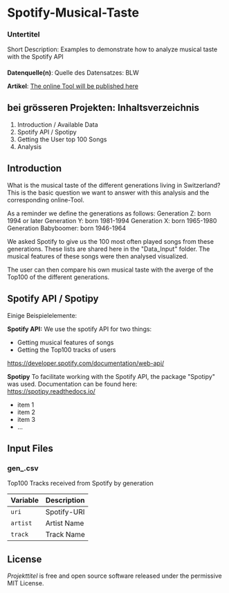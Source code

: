 # Spotify-Musical-Taste

### Untertitel

<!---
optional folgendermassen Bild einfügen:
![Trump Hate](dt.png)
Source: [Gage Skidmore](https://www.flickr.com/photos/gageskidmore/32758233090)>)
--->

Short Description: Examples to demonstrate how to analyze musical taste with the Spotify API



#### 
**Datenquelle(n)**: Quelle des Datensatzes: BLW

**Artikel**: [The online Tool will be published here](https://www.tagesanzeiger.ch/)

## bei grösseren Projekten: Inhaltsverzeichnis

1. Introduction / Available Data
2. Spotify API / Spotipy
3. Getting the User top 100 Songs
4. Analysis


## Introduction
What is the musical taste of the different generations living in Switzerland? This is the basic question we want to answer with this analysis and the corresponding online-Tool.

As a reminder we define the generations as follows:
Generation Z: born 1994 or later
Generation Y: born 1981-1994
Generation X: born 1965-1980
Generation Babyboomer: born 1946-1964

We asked Spotify to give us the 100 most often played songs from these generations. These lists are shared here in the "Data_Input" folder. The musical features of these songs were then analysed visualized.

The user can then compare his own musical taste with the averge of the Top100 of the different generations.


## Spotify API / Spotipy

Einige Beispielelemente:

**Spotify API:**
We use the spotify API for two things:
- Getting musical features of songs
- Getting the Top100 tracks of users

https://developer.spotify.com/documentation/web-api/

**Spotipy**
To facilitate working with the Spotify API, the package "Spotipy" was used. Documentation can be found here: https://spotipy.readthedocs.io/


* item 1
* item 2
* item 3
* ...







## Input Files

### gen_.csv

Top100 Tracks received from Spotify by generation

Variable | Description
--- | --- 
`uri ` | Spotify-URI
`artist ` | Artist Name
`track ` | Track Name




## License

*Projekttitel* is free and open source software released under the permissive MIT License.
